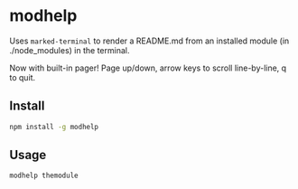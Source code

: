 # modhelp

Uses `marked-terminal` to render a README.md from an installed module (in ./node_modules) in the terminal.

Now with built-in pager!  Page up/down, arrow keys to scroll line-by-line, q to quit.

## Install

```sh
npm install -g modhelp
```

## Usage

```sh
modhelp themodule
```
